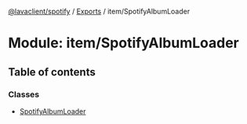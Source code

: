 [@lavaclient/spotify](../README.md) / [Exports](../modules.md) / item/SpotifyAlbumLoader

# Module: item/SpotifyAlbumLoader

## Table of contents

### Classes

- [SpotifyAlbumLoader](../classes/item/spotifyalbumloader.spotifyalbumloader.md)
